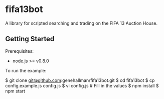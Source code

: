fifa13bot
=========

A library for scripted searching and trading on the FIFA 13 Auction House.

## Getting Started

Prerequisites:
  * node.js >= v0.8.0

To run the example:

  $ git clone git@github.com:genehallman/fifa13bot.git
  $ cd fifa13bot
  $ cp config.example.js config.js
  $ vi config.js # Fill in the values
  $ npm install
  $ npm start
